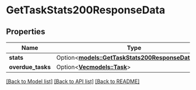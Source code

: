 # GetTaskStats200ResponseData

## Properties

Name | Type | Description | Notes
------------ | ------------- | ------------- | -------------
**stats** | Option<[**models::GetTaskStats200ResponseDataStats**](getTaskStats_200_response_data_stats.md)> |  | [optional]
**overdue_tasks** | Option<[**Vec<models::Task>**](Task.md)> |  | [optional]

[[Back to Model list]](../README.md#documentation-for-models) [[Back to API list]](../README.md#documentation-for-api-endpoints) [[Back to README]](../README.md)


